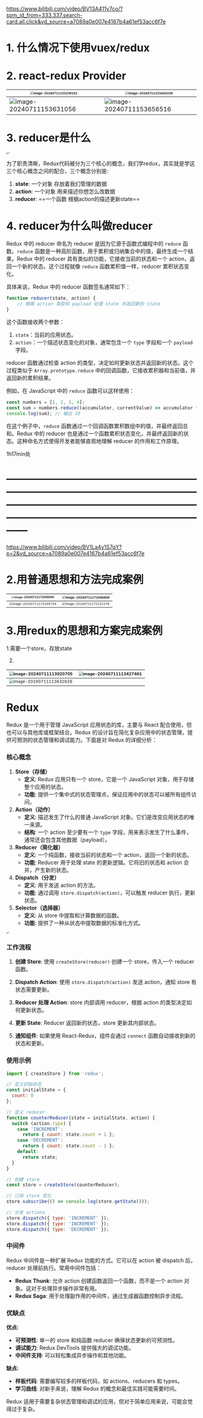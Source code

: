 https://www.bilibili.com/video/BV13A411v7co/?spm_id_from=333.337.search-card.all.click&vd_source=a7089a0e007e4167b4a61ef53acc6f7e

# 1. 什么情况下使用vuex/redux

#  2. react-redux Provider

| <img src="03Redux.assets/image-20240711153239161.png" alt="image-20240711153239161" style="zoom:50%;" /> | <img src="03Redux.assets/image-20240711153441039.png" alt="image-20240711153441039" style="zoom:50%;" /> |
| ------------------------------------------------------------ | ------------------------------------------------------------ |
| ![image-20240711153631056](03Redux.assets/image-20240711153631056.png) | ![image-20240711153656516](03Redux.assets/image-20240711153656516.png) |

# 3. reducer是什么

<img src="02React核心与项目实战.assets/3.png" alt="1" style="zoom: 40%;" />

为了职责清晰，Redux代码被分为三个核心的概念，我们学redux，其实就是学这三个核心概念之间的配合，三个概念分别是:

1. **state**:  一个对象 存放着我们管理的数据
2. **action**:  一个对象 用来描述你想怎么改数据
3. **reducer**:  ==一个函数 根据action的描述更新state==

# 4. reducer为什么叫做reducer

Redux 中的 reducer 命名为 reducer 是因为它源于函数式编程中的 `reduce` 函数。`reduce` 函数是一种高阶函数，用于累积或归纳集合中的值，最终生成一个结果。Redux 中的 reducer 具有类似的功能，它接收当前的状态和一个 action，返回一个新的状态。这个过程就像 `reduce` 函数累积值一样，reducer 累积状态变化。

具体来说，Redux 中的 reducer 函数签名通常如下：

```javascript
function reducer(state, action) {
    // 根据 action 类型和 payload 处理 state 并返回新的 state
}
```

这个函数接收两个参数：
1. `state`：当前的应用状态。
2. `action`：一个描述状态变化的对象，通常包含一个 `type` 字段和一个 `payload` 字段。

reducer 函数通过检查 action 的类型，决定如何更新状态并返回新的状态。这个过程类似于 `Array.prototype.reduce` 中的回调函数，它接收累积器和当前值，并返回新的累积结果。

例如，在 JavaScript 中的 `reduce` 函数可以这样使用：

```javascript
const numbers = [1, 2, 3, 4];
const sum = numbers.reduce((accumulator, currentValue) => accumulator + currentValue, 0);
console.log(sum); // 输出 10
```

在这个例子中，`reduce` 函数通过一个回调函数累积数组中的值，并最终返回总和。Redux 中的 reducer 也是通过一个函数累积状态变化，并最终返回新的状态。这种命名方式使得开发者能够直观地理解 reducer 的作用和工作原理。

1h17min处

# ——————————————————————————————————————————————————————————————————————————

https://www.bilibili.com/video/BV1La4y1S7qY?p=2&vd_source=a7089a0e007e4167b4a61ef53acc6f7e

# 2.用普通思想和方法完成案例



| <img src="03Redux.assets/image-20240711172006940.png" alt="image-20240711172006940" style="zoom: 45%;" /> | <img src="03Redux.assets/image-20240711172046808.png" alt="image-20240711172046808" style="zoom:50%;" /> |
| ------------------------------------------------------------ | ------------------------------------------------------------ |
| <img src="03Redux.assets/image-20240711173345704.png" alt="image-20240711173345704" style="zoom:50%;" /> | <img src="03Redux.assets/image-20240711172131276.png" alt="image-20240711172131276" style="zoom:50%;" /> |

# 3.用redux的思想和方案完成案例 

1.需要一个store，存放state

2.

| <img src="03Redux.assets/image-20240711113020705.png" alt="image-20240711113020705" style="zoom: 67%;" /> | <img src="03Redux.assets/image-20240711113427461.png" alt="image-20240711113427461" style="zoom: 67%;" /> |
| ------------------------------------------------------------ | ------------------------------------------------------------ |
| <img src="03Redux.assets/image-20240711113632626.png" alt="image-20240711113632626" style="zoom: 67%;" /> |                                                              |

# Redux

Redux 是一个用于管理 JavaScript 应用状态的库，主要与 React 配合使用，但也可以与其他库或框架结合。Redux 的设计旨在简化复杂应用中的状态管理，提供可预测的状态管理和调试能力。下面是对 Redux 的详细分析：

### 核心概念

1. **Store（存储）**
   - **定义**: Redux 应用只有一个 store，它是一个 JavaScript 对象，用于存储整个应用的状态。
   - **功能**: 提供一个集中式的状态管理点，保证应用中的状态可以被所有组件访问。
2. **Action（动作）**
   - **定义**: 描述发生了什么的普通 JavaScript 对象。它们是改变应用状态的唯一来源。
   - **结构**: 一个 action 至少要有一个 `type` 字段，用来表示发生了什么事件，通常还会包含其他数据（payload）。
3. **Reducer（简化器）**
   - **定义**: 一个纯函数，接收当前的状态和一个 action，返回一个新的状态。
   - **功能**: Reducer 用于处理 state 的更新逻辑。它将旧的状态和 action 合并，产生新的状态。
4. **Dispatch（分发）**
   - **定义**: 用于发送 action 的方法。
   - **功能**: 通过调用 `store.dispatch(action)`，可以触发 reducer 执行，更新状态。
5. **Selector（选择器）**
   - **定义**: 从 store 中提取和计算数据的函数。
   - **功能**: 提供了一种从状态中提取数据的标准化方式。

<img src="02React核心与项目实战.assets/3.png" alt="1" style="zoom: 33%;" />

### 工作流程

1. **创建 Store**: 使用 `createStore(reducer)` 创建一个 store，传入一个 reducer 函数。
   
2. **Dispatch Action**: 使用 `store.dispatch(action)` 发送 action，通知 store 有状态需要更新。

3. **Reducer 处理 Action**: store 内部调用 reducer，根据 action 的类型决定如何更新状态。

4. **更新 State**: Reducer 返回新的状态，store 更新其内部状态。

5. **通知组件**: 如果使用 React-Redux，组件会通过 `connect` 函数自动接收到新的状态和更新。

### 使用示例

```javascript
import { createStore } from 'redux';

// 定义初始状态
const initialState = {
  count: 0
};

// 定义 reducer
function counterReducer(state = initialState, action) {
  switch (action.type) {
    case 'INCREMENT':
      return { count: state.count + 1 };
    case 'DECREMENT':
      return { count: state.count - 1 };
    default:
      return state;
  }
}

// 创建 store
const store = createStore(counterReducer);

// 订阅 store 变化
store.subscribe(() => console.log(store.getState()));

// 分发 actions
store.dispatch({ type: 'INCREMENT' });
store.dispatch({ type: 'INCREMENT' });
store.dispatch({ type: 'DECREMENT' });
```

### 中间件

Redux 中间件是一种扩展 Redux 功能的方式。它可以在 action 被 dispatch 后，reducer 处理前执行。常用中间件包括：

- **Redux Thunk**: 允许 action 创建函数返回一个函数，而不是一个 action 对象。这对于处理异步操作非常有用。
- **Redux Saga**: 用于处理副作用的中间件，通过生成器函数控制异步流程。

### 优缺点

**优点:**

- **可预测性**: 单一的 store 和纯函数 reducer 确保状态更新的可预测性。
- **调试能力**: Redux DevTools 提供强大的调试功能。
- **中间件支持**: 可以轻松集成异步操作和其他功能。

**缺点:**

- **样板代码**: 需要编写较多的样板代码，如 actions、reducers 和 types。
- **学习曲线**: 对新手来说，理解 Redux 的概念和最佳实践可能需要时间。

Redux 适用于需要复杂状态管理和调试的应用，但对于简单应用来说，可能会觉得过于复杂。
